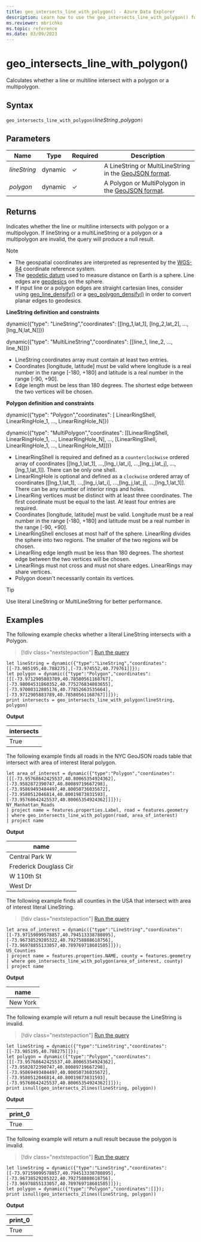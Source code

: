 ```yaml
---
title: geo_intersects_line_with_polygon() - Azure Data Explorer
description: Learn how to use the geo_intersects_line_with_polygon() function to check if a line string or a multiline string intersect with a polygon or a multipolygon.
ms.reviewer: mbrichko
ms.topic: reference
ms.date: 03/09/2023
---
```

# geo_intersects_line_with_polygon()

Calculates whether a line or multiline intersect with a polygon or a multipolygon.

## Syntax

`geo_intersects_line_with_polygon(`*lineString*`,`*polygon*`)`

## Parameters

|Name|Type|Required|Description|
|--|--|--|--|
| *lineString* | dynamic | &check; | A LineString or MultiLineString in the [GeoJSON format](https://tools.ietf.org/html/rfc7946).|
| *polygon* | dynamic | &check; | A Polygon or MultiPolygon in the [GeoJSON format](https://tools.ietf.org/html/rfc7946).|

## Returns

Indicates whether the line or multiline intersects with polygon or a multipolygon. If lineString or a multiLineString or a polygon or a multipolygon are invalid, the query will produce a null result.

> [!NOTE]
>
> * The geospatial coordinates are interpreted as represented by the [WGS-84](https://earth-info.nga.mil/) coordinate reference system.
> * The [geodetic datum](https://en.wikipedia.org/wiki/Geodetic_datum) used to measure distance on Earth is a sphere. Line edges are [geodesics](https://en.wikipedia.org/wiki/Geodesic) on the sphere.
> * If input line or a polygon edges are straight cartesian lines, consider using [geo_line_densify()](geo-line-densify-function.md) or a [geo_polygon_densify()](geo-polygon-densify-function.md) in order to convert planar edges to geodesics.

**LineString definition and constraints**

dynamic({"type": "LineString","coordinates": [[lng_1,lat_1], [lng_2,lat_2], ..., [lng_N,lat_N]]})

dynamic({"type": "MultiLineString","coordinates": [[line_1, line_2, ..., line_N]]})

* LineString coordinates array must contain at least two entries.
* Coordinates [longitude, latitude] must be valid where longitude is a real number in the range [-180, +180] and latitude is a real number in the range [-90, +90].
* Edge length must be less than 180 degrees. The shortest edge between the two vertices will be chosen.

**Polygon definition and constraints**

dynamic({"type": "Polygon","coordinates": [ LinearRingShell, LinearRingHole_1, ..., LinearRingHole_N]})

dynamic({"type": "MultiPolygon","coordinates": [[LinearRingShell, LinearRingHole_1, ..., LinearRingHole_N], ..., [LinearRingShell, LinearRingHole_1, ..., LinearRingHole_M]]})

* LinearRingShell is required and defined as a `counterclockwise` ordered array of coordinates [[lng_1,lat_1], ...,[lng_i,lat_i], ...,[lng_j,lat_j], ...,[lng_1,lat_1]]. There can be only one shell.
* LinearRingHole is optional and defined as a `clockwise` ordered array of coordinates [[lng_1,lat_1], ...,[lng_i,lat_i], ...,[lng_j,lat_j], ...,[lng_1,lat_1]]. There can be any number of interior rings and holes.
* LinearRing vertices must be distinct with at least three coordinates. The first coordinate must be equal to the last. At least four entries are required.
* Coordinates [longitude, latitude] must be valid. Longitude must be a real number in the range [-180, +180] and latitude must be a real number in the range [-90, +90].
* LinearRingShell encloses at most half of the sphere. LinearRing divides the sphere into two regions. The smaller of the two regions will be chosen.
* LinearRing edge length must be less than 180 degrees. The shortest edge between the two vertices will be chosen.
* LinearRings must not cross and must not share edges. LinearRings may share vertices.
* Polygon doesn't necessarily contain its vertices.

> [!TIP]
>
> Use literal LineString or MultiLineString for better performance.

## Examples

The following example checks whether a literal LineString intersects with a Polygon.

> [!div class="nextstepaction"]
> <a href="https://dataexplorer.azure.com/clusters/help/databases/Samples?query=H4sIAAAAAAAAA32QzUrEQBCE7z5FmNMuxGX++mdWfAMPgsclhCU7xIGYhGRAgvjujs5mc1A89KW66K+rOh+LLvT+JU6hb4vH4rL057fQ7D5EXEYvjuLpthWlaIZhuoT+HP0sjqfTPZmDY1AOSisPxKwJqjLLZAH0j0yOUFXV5/7hrku4ceiWduj/Yj3n1W/Q9aTSTgKzIXYZCCwBlUImpBXMUlowilGa9QHQhGwsS4OwPSilNEqnC4ow+xg0ogEDiPZm+x+ac42pn1ik8dPsmzincK0f6k2ov0uu30N8ra/5d1vt5drJ/gtbMVZzjwEAAA==" target="_blank">Run the query</a>

```kusto
let lineString = dynamic({"type":"LineString","coordinates":[[-73.985195,40.788275],[-73.974552,40.779761]]});
let polygon = dynamic({"type":"Polygon","coordinates":[[[-73.9712905883789,40.78580561168767],[-73.98004531860352,40.775276834803655],[-73.97000312805176,40.77852663535664],[-73.9712905883789,40.78580561168767]]]});
print intersects = geo_intersects_line_with_polygon(lineString, polygon)
```

**Output**

|intersects|
|---|
|True|

The following example finds all roads in the NYC GeoJSON roads table that intersect with area of interest literal polygon.

```kusto
let area_of_interest = dynamic({"type":"Polygon","coordinates":[[[-73.95768642425537,40.80065354924362],[-73.9582872390747,40.80089719667298],[-73.95869493484497,40.80050736035672],[-73.9580512046814,40.80019873831593],[-73.95768642425537,40.80065354924362]]]});
NY_Manhattan_Roads
| project name = features.properties.Label, road = features.geometry
| where geo_intersects_line_with_polygon(road, area_of_interest)
| project name
```

**Output**

|name|
|---|
|Central Park W|
|Frederick Douglass Cir|
|W 110th St|
|West Dr|

The following example finds all counties in the USA that intersect with area of interest literal LineString.

> [!div class="nextstepaction"]
> <a href="https://dataexplorer.azure.com/clusters/help/databases/Samples?query=H4sIAAAAAAAAA12QQUvDMBiG7/sVIacNakmbpUkmHkS8qZfhaZQQum9dRpeU9BujqP/dlKrIcnx58vC9bwdIbARrwsE4jxBhQPJA9qO3Z9csPyiOPdANfXEethidb2lGmxDi3nmLMNDNbncnea5lITTTWkilhMzWLJd6LQrOuZKKKS3qbOYqyZUodckEL8uZK6VQ6VWFkqL64/Rkmgzsx6e0TGGhKlYIJur6a3W/eN+ap3Dx6GBYfJI+hhM0SNLtkEocwOIlFcpT3kOcoPzt8fU5I830Z/yPtBDOgHFMlusxrUBSMA8yJONgutTfXB0eTR+6sQ1+ebvar3V1c8g3SxOfMGIBAAA=" target="_blank">Run the query</a>

```kusto
let area_of_interest = dynamic({"type":"LineString","coordinates":[[-73.97159099578857,40.794513338780895],[-73.96738529205322,40.792758888618756],[-73.96978855133057,40.789769718601505]]});
US_Counties
| project name = features.properties.NAME, county = features.geometry
| where geo_intersects_line_with_polygon(area_of_interest, county)
| project name
```

**Output**

|name|
|---|
|New York|

The following example will return a null result because the LineString is invalid.

> [!div class="nextstepaction"]
> <a href="https://dataexplorer.azure.com/clusters/help/databases/Samples?query=H4sIAAAAAAAAA4WQTWuDQBBA7/0VsicFG/ZjZncmof+gh0KPQUIwiwibVXRzkNL/XoMxHlrocZjHY+YFn7LQRv+ZhjY22Vt2meL52tb5l0hT78VevD+3ohR11w2XNp6TH8X+eHx1ZseEirEEuXNE2mFVfReHlzB7+y5MTRf/kn4sq9/GRYnOkgUNGtG4u5qktGgQWIOxuiofGGly2rB0sFLETrG1TjNtlGVgAwTAK4bSGSsNzuCGSVRagiUFD0oxOUNGIZsn9c9ly/f9nCtl7RhvIeSN707z6IfR12k86XvuMd+il2uoovgBkcn4944BAAA=" target="_blank">Run the query</a>

```kusto
let lineString = dynamic({"type":"LineString","coordinates":[[-73.985195,40.788275]]});
let polygon = dynamic({"type":"Polygon","coordinates":[[[-73.95768642425537,40.80065354924362],[-73.9582872390747,40.80089719667298],[-73.95869493484497,40.80050736035672],[-73.9580512046814,40.80019873831593],[-73.95768642425537,40.80065354924362]]]});
print isnull(geo_intersects_2lines(lineString, polygon))
```

**Output**

|print_0|
|---|
|True|

The following example will return a null result because the polygon is invalid.

> [!div class="nextstepaction"]
> <a href="https://dataexplorer.azure.com/clusters/help/databases/Samples?query=H4sIAAAAAAAAA21QTWvDMAy971cEnxLIij+qSOroP9hhsGMJpaQmGDw7xO4hjP33OcvWHTbdpPf09PS8zZV3wb7m2YWxOlbXJVze3FC/i7xMVhzE8x0VrRhinK8uXLJN4nA6PaLZMSpgyQxIBNju5Q55D8oYQ0iSGPp243VoCDRrCUbrjacRqFSnCKG783hVWhXktx4xlqGiTiqQ0PcfzdODL8an6Jcxhv9cv2zQH8tfu1P5JlcuhZv39WjjubR2TnbI6azXNFL9m0n7c6ZpPgG+oq1pLQEAAA==" target="_blank">Run the query</a>

```kusto
let lineString = dynamic({"type":"LineString","coordinates":[[-73.97159099578857,40.794513338780895],[-73.96738529205322,40.792758888618756],[-73.96978855133057,40.789769718601505]]});
let polygon = dynamic({"type":"Polygon","coordinates":[]});
print isnull(geo_intersects_2lines(lineString, polygon))
```

**Output**

|print_0|
|---|
|True|
